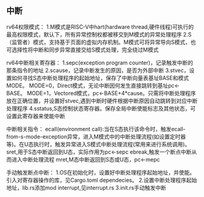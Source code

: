 中断
------
rv64权限模式：
1.M模式是RISC-V中hart(hardware thread,硬件线程)可执行的最高权限模式，默认下，所有异常控制权都被移交到M模式的异常处理程序
2.S（监管者）模式，支持基于页面的虚拟内存机制。M模式可将异常导向S模式，也可选择性将中断和同步异常直接交给S模式处理，完全绕过M模式

rv64中断相关寄存器：
1.sepc(exception program counter)，记录触发中断的那条指令的地址
2.scause，记录中断发生的原因，是否为外部中断
3.stvec，设置如何寻找S态中断处理程序的起始地址，保存了中断向量表基址BASE和模式MODE。
  MODE=0，Direct模式，无论中断因何发生直接跳转到基址pc<-BASE。
  MODE=1，Vectored模式，pc<-BASE+4*cause。只需将中断处理程序放在正确位置，并设置好stvec,遇到中断时硬件根据中断原因自动跳转到对应中断处理程序
4.sstatus,S态控制状态寄存器。保存全局中断使能标志及其他状态，可设置此寄存器来使能中断

中断相关指令：
ecall(environment call):当在S态执行该命令时，触发ecall-from-s-mode-exception异常，进入M模式中的中断处理流程(如设置定时器等)。在U态执行时，触发异常进入S模式中断处理流程(常用来进行系统调用)。
sret,用于S态中断返回到U态，实际作用为pc<-sepc
ebreak,触发一个断点中断从而进入中断处理流程
mret,M态中断返回到S态或U态，pc<-mepc

手动触发断点中断：
1.OS在初始化时，设置好中断处理程序起始地址，并使能。引入对寄存器操作的库，见Cargo.toml dependecies。
2.设置中断处理程序起始地址，lib.rs添加mod interrupt,见interrupt.rs
3.init.rs手动触发中断